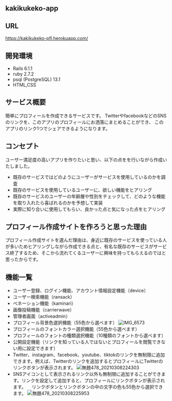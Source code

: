 ## kakikukeko-app

## URL

https://kakikukeko-pfl.herokuapp.com/

## 開発環境

- Rails 6.1.1
- ruby 2.7.2
- psql (PostgreSQL) 13.1
- HTML,CSS

## サービス概要

簡単にプロフィールを作成できるサービスです。
TwitterやfacebookなどのSNSのリンクを、このアプリのプロフィールにお洒落にまとめることができ、
このアプリのリンク1つでシェアできるようになります。

## コンセプト

ユーザー満足度の高いアプリを作りたいと思い、以下の点をを行いながら作成いたしました。
- 既存のサービスではどのようにユーザーがサービスを使用しているのかを調査
- 既存のサービスを使用しているユーザーに、欲しい機能をヒアリング
- 既存のサービスのユーザーの年齢層や性別をチェックして、どのような機能を取り入れたら喜ばれるのかを予想して実装
- 実際に知り合いに使用してもらい、良かった点と気になった点をヒアリング

## プロフィール作成サイトを作ろうと思った理由

プロフィール作成サイトを選んだ理由は、身近に既存のサービスを使っている人が多いためヒアリングしながら作成できる点と、有名な既存のサービスがサービス終了するため、そこから流れてくるユーザーに興味を持ってもらえるのではと思ったからです。

## 機能一覧

- ユーザー登録、ログイン機能、アカウント情報設定機能（device）
- ユーザー検索機能（ransack）
- べネーション機能（kaminari）
- 画像投稿機能（carrierwave）
- 管理者画面（activeadmin）
- プロフィール背景色選択機能（55色から選べます）
 ![IMG_6573](https://user-images.githubusercontent.com/76430700/110329971-97631180-8060-11eb-9cbc-5c3631e409d4.png)
- プロフィールのフォントカラー選択機能（55色から選べます）
- プロフィールのフォントの種類選択機能（10種類のフォントから選べます）
- 公開設定機能（リンクを知っている人ではないとプロフィールを閲覧できない用に設定できます）
- Twitter、instagram、facebook、youtube、tiktokのリンクを無制限に追加できます。例えば、Twitterのリンクを追加するとプロフィールにTwitterのリンクボタンが表示されます。
![無題478_20210308224303](https://user-images.githubusercontent.com/76430700/110329607-2e7b9980-8060-11eb-8e0e-3a22e334570b.png)
- SNSアイコンとして表示されるリンク以外も無制限に追加することができます。リンクを設定して追加すると、プロフィールにリンクボタンが表示されます。
　リンクボタンとリンクボタンの中の文字の色も55色から選択できます。
![無題478_20210308225953](https://user-images.githubusercontent.com/76430700/110331315-4ce29480-8062-11eb-9cdd-9b646698790c.png)


